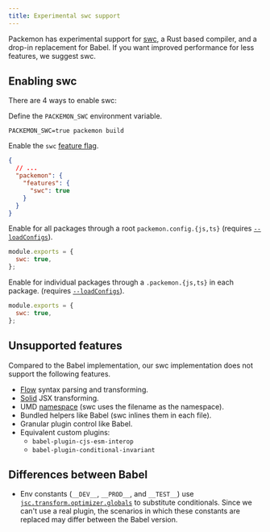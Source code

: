 ```yaml
---
title: Experimental swc support
---
```


Packemon has experimental support for [swc](https://swc.rs/), a Rust based compiler, and a drop-in
replacement for Babel. If you want improved performance for less features, we suggest swc.

## Enabling swc

There are 4 ways to enable swc:

Define the `PACKEMON_SWC` environment variable.

```shell
PACKEMON_SWC=true packemon build
```

Enable the `swc` [feature flag](./config#features).

```json title="package.json"
{
  // ...
  "packemon": {
    "features": {
      "swc": true
    }
  }
}
```

Enable for all packages through a root `packemon.config.{js,ts}` (requires
[`--loadConfigs`](./advanced#customizing-babel-swc-and-rollup)).

```js title="packemon.config.js"
module.exports = {
  swc: true,
};
```

Enable for individual packages through a `.packemon.{js,ts}` in each package. (requires
[`--loadConfigs`](./advanced#customizing-babel-swc-and-rollup)).

```js title="packages/<name>/.packemon.js"
module.exports = {
  swc: true,
};
```

## Unsupported features

Compared to the Babel implementation, our swc implementation does not support the following
features.

- [Flow](https://flow.org/) syntax parsing and transforming.
- [Solid](https://www.solidjs.com) JSX transforming.
- UMD [namespace](./config#namespace) (swc uses the filename as the namespace).
- Bundled helpers like Babel (swc inlines them in each file).
- Granular plugin control like Babel.
- Equivalent custom plugins:
  - `babel-plugin-cjs-esm-interop`
  - `babel-plugin-conditional-invariant`

## Differences between Babel

- Env constants (`__DEV__`, `__PROD__`, and `__TEST__`) use
  [`jsc.transform.optimizer.globals`](https://swc.rs/docs/configuration/compilation#jsctransformoptimizerglobals)
  to substitute conditionals. Since we can't use a real plugin, the scenarios in which these
  constants are replaced may differ between the Babel version.
